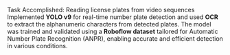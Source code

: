 Task Accomplished: Reading license plates from video sequences
Implemented **YOLO v9** for real-time number plate detection and used **OCR** to extract the alphanumeric characters from detected plates. The model was trained and validated using a **Roboflow dataset** tailored for Automatic Number Plate Recognition (ANPR), enabling accurate and efficient detection in various conditions.

